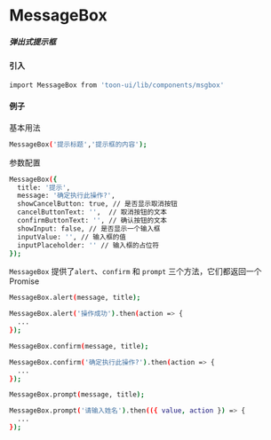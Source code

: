 # MessageBox

##### 弹出式提示框

#### 引入

``` bash
import MessageBox from 'toon-ui/lib/components/msgbox'
```
#### 例子
基本用法
``` bash
MessageBox('提示标题','提示框的内容');
```

参数配置
``` bash
MessageBox({
  title: '提示',
  message: '确定执行此操作?',
  showCancelButton: true, // 是否显示取消按钮
  cancelButtonText: '',  // 取消按钮的文本
  confirmButtonText: '', // 确认按钮的文本
  showInput: false, // 是否显示一个输入框
  inputValue: '', // 输入框的值
  inputPlaceholder: '' // 输入框的占位符
});
```

`MessageBox` 提供了`alert`、`confirm` 和 `prompt` 三个方法，它们都返回一个 Promise
``` bash
MessageBox.alert(message, title);
```
``` bash
MessageBox.alert('操作成功').then(action => {
  ...
});
```
``` bash
MessageBox.confirm(message, title);
```
``` bash
MessageBox.confirm('确定执行此操作?').then(action => {
  ...
});
```
``` bash
MessageBox.prompt(message, title);
```
``` bash
MessageBox.prompt('请输入姓名').then(({ value, action }) => {
  ...
});
```